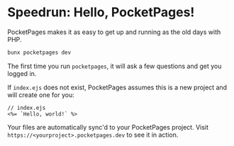 # Speedrun: Hello, PocketPages!

PocketPages makes it as easy to get up and running as the old days with PHP.

```bash
bunx pocketpages dev
```

The first time you run `pocketpages`, it will ask a few questions and get you logged in.

If `index.ejs` does not exist, PocketPages assumes this is a new project and will create one for you:

```ejs
// index.ejs
<%= `Hello, world!` %>
```

Your files are automatically sync'd to your PocketPages project. Visit `https://<yourproject>.pocketpages.dev` to see it in action.
